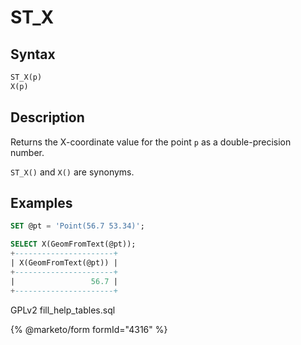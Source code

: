 # ST\_X

## Syntax

```sql
ST_X(p)
X(p)
```

## Description

Returns the X-coordinate value for the point `p` as a double-precision number.

`ST_X()` and `X()` are synonyms.

## Examples

```sql
SET @pt = 'Point(56.7 53.34)';

SELECT X(GeomFromText(@pt));
+----------------------+
| X(GeomFromText(@pt)) |
+----------------------+
|                 56.7 |
+----------------------+
```

GPLv2 fill\_help\_tables.sql

{% @marketo/form formId="4316" %}
